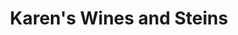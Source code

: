 ---
title: "Karen's Wines and Steins"
url: /wisconsin-rapids/karens-wines-and-steins/
shop: Wein
---